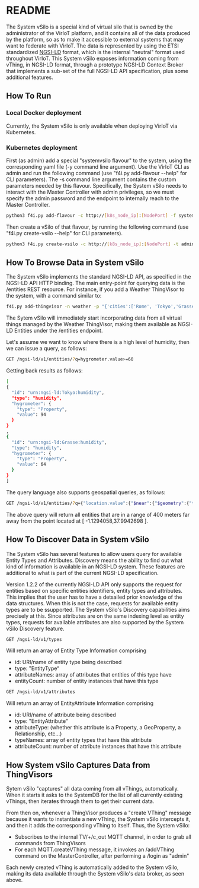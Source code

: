 # README

The System vSilo is a special kind of virtual silo that is owned by the administrator of the VirIoT platform, and it contains all of the data produced by the platform, so as to make it accessible to external systems that may want to federate with VirIoT. The data is represented by using the ETSI standardized [NGSI-LD](https://www.etsi.org/deliver/etsi_gs/CIM/001_099/009/01.02.02_60/gs_CIM009v010202p.pdf) format, which is the internal "neutral" format used throughout VirIoT.
This System vSilo exposes information coming from vThing, in NGSI-LD format, through a prototype NGSI-LD Context Broker that implements a sub-set of the full NGSI-LD API specification, plus some additional features.

## How To Run

### Local Docker deployment

Currently, the System vSilo is only available when deploying VirIoT via Kubernetes.

### Kubernetes deployment

First (as admin) add a special "systemvsilo flavour" to the system, using the corresponding yaml file (-y command line argument). Use the VirIoT CLI as admin and run the following command (use "f4i.py add-flavour --help" for CLI parameters). The -s command line argument contains the custom parameters needed by this flavour. Specifically, the System vSilo needs to interact with the Master Controller with admin privileges, so we must specify the admin password and the endpoint to internally reach to the Master Controller.

```bash  
python3 f4i.py add-flavour -c http://[k8s_node_ip]:[NodePort] -f systemvsilo-f -d "System vSilo" -s '{"flavourtype":"systemvsilo", "adminpassword":"yourAdminPassword", "controllerurl":"http://f4i-master-controller-svc:8090"}' -y "../yaml/flavours-systemvsilo.yaml"
```
Then create a vSilo of that flavour, by running the following command (use "f4i.py create-vsilo --help" for CLI parameters).

```bash
python3 f4i.py create-vsilo -c http://[k8s_node_ip]:[NodePort] -t admin -f systemvsilo-f -s SystemSilo1
```


## How To Browse Data in System vSilo
The System vSilo implements the standard NGSI-LD API, as specified in the NGSI-LD API HTTP binding.
The main entry-point for querying data is the /entities REST resource.
For instance, if you add a Weather ThingVisor to the system, with a command similar to:

```bash
f4i.py add-thingvisor -n weather -p "{'cities':['Rome', 'Tokyo','Grasse','Heidelberg'], 'rate':60}" -d "Weather ThingVisor"
```

The Sytem vSilo will immediately start incorporating data from all virtual things managed by the Weather ThingVisor, making them available as NGSI-LD Entities under the /entities endpoint.

Let's assume we want to know where there is a high level of humidity, then we can issue a query, as follows:

```bash
GET /ngsi-ld/v1/entities/?q=hygrometer.value>=60
```

Getting back results as follows:

```bash
[
{
  "id": "urn:ngsi-ld:Tokyo:humidity",
  "type": "humidity",
  "hygrometer": {
    "type": "Property",
    "value": 94
  }
}
,
{
  "id": "urn:ngsi-ld:Grasse:humidity",
  "type": "humidity",
  "hygrometer": {
    "type": "Property",
    "value": 64
  }
}
]
```

The query language also supports geospatial queries, as follows:

```bash
GET /ngsi-ld/v1/entities/?q={"location.value":{"$near":{"$geometry":{"type":"Point","coordinates": [ -1.1294058,37.9942698 ] },"$maxDistance":400}}}
```

The above query will return all entities that are in a range of 400 meters far away from the point located at [ -1.1294058,37.9942698 ].


## How To Discover Data in System vSilo
The System vSilo has several features to allow users query for available Entity Types and Attributes.
Discovery means the ability to find out what kind of information is available in an NGSI-LD system. These features are additional to what is part of the current NGSI-LD specification.

Version 1.2.2 of the currently NGSI-LD API only supports the request for entities based on specific entities identifiers, entity types and attributes. This implies that the user has to have a detsailed prior knowledge of the data structures.
When this is not the case, requests for available entity types are to be ssupported.
The System vSilo's Discovery capabilities aims precisely at this.
Since attributes are on the same indexing level as entity types, requests for available attributes are also supported by the System vSilo Discovery feature.

```bash
GET /ngsi-ld/v1/types
```

Will return an array of Entity Type Information comprising
* id: URI/name of entity type being described
* type: "EntityType“
* attributeNames: array of attributes that entities of this type have
* entityCount: number of entity instances that have this type

```bash
GET /ngsi-ld/v1/attributes
```

Will return an array of EntityAttribute Information comprising
* id: URI/name of attribute being described
* type: "EntityAttribute"
* attributeType: (whether this attribute is a Property, a GeoProperty, a Relationship, etc...)
* typeNames: array of entity types that have this attribute
* attributeCount: number of attribute instances that have this attribute


## How System vSilo Captures Data from ThingVisors
Sytem vSilo "captures" all data coming from all vThings, automatically. When it starts it asks to the SystemDB for the list of all currently existing vThings, then iterates through them to get their current data.

From then on, whenever a ThingVisor produces a "create VThing" message because it wants to instantiate a new vThing, the System vSilo intercepts it, and then it adds the corresponding vThing to itself. Thus, the System vSilo:
*  Subscribes to the internal TV/+/c_out MQTT channel, in order to grab all commands from ThingVisors
*  For each MQTT.createVThing message, it invokes an /addVThing command on the MasterController, after performing a /login as "admin"


Each newly created vThing is automatically added to the System vSilo, making its data available through the System vSilo's data broker, as seen above.

